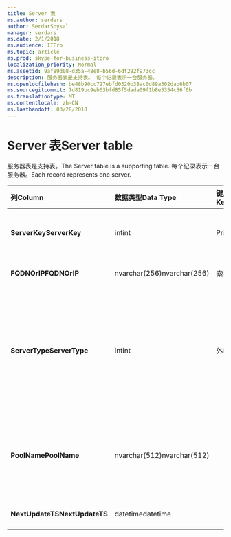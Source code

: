 ```yaml
---
title: Server 表
ms.author: serdars
author: SerdarSoysal
manager: serdars
ms.date: 2/1/2018
ms.audience: ITPro
ms.topic: article
ms.prod: skype-for-business-itpro
localization_priority: Normal
ms.assetid: 9af89d08-d35a-48e8-b56d-6df292f973cc
description: 服务器表是支持表。 每个记录表示一台服务器。
ms.openlocfilehash: be48b90cc727ebfd0320b38ac0d89a302dab6b07
ms.sourcegitcommit: 7d819bc9eb63bfd85f5dada09f1b8e5354c56f6b
ms.translationtype: MT
ms.contentlocale: zh-CN
ms.lasthandoff: 03/28/2018
---
```

# <a name="server-table"></a><span data-ttu-id="8941c-104">Server 表</span><span class="sxs-lookup"><span data-stu-id="8941c-104">Server table</span></span>
 
<span data-ttu-id="8941c-105">服务器表是支持表。</span><span class="sxs-lookup"><span data-stu-id="8941c-105">The Server table is a supporting table.</span></span> <span data-ttu-id="8941c-106">每个记录表示一台服务器。</span><span class="sxs-lookup"><span data-stu-id="8941c-106">Each record represents one server.</span></span> 
  
|<span data-ttu-id="8941c-107">**列**</span><span class="sxs-lookup"><span data-stu-id="8941c-107">**Column**</span></span>|<span data-ttu-id="8941c-108">**数据类型**</span><span class="sxs-lookup"><span data-stu-id="8941c-108">**Data Type**</span></span>|<span data-ttu-id="8941c-109">**键/索引**</span><span class="sxs-lookup"><span data-stu-id="8941c-109">**Key/Index**</span></span>|<span data-ttu-id="8941c-110">**详细信息**</span><span class="sxs-lookup"><span data-stu-id="8941c-110">**Details**</span></span>|
|:-----|:-----|:-----|:-----|
|<span data-ttu-id="8941c-111">**ServerKey**</span><span class="sxs-lookup"><span data-stu-id="8941c-111">**ServerKey**</span></span> <br/> |<span data-ttu-id="8941c-112">int</span><span class="sxs-lookup"><span data-stu-id="8941c-112">int</span></span>  <br/> |<span data-ttu-id="8941c-113">Primary</span><span class="sxs-lookup"><span data-stu-id="8941c-113">Primary</span></span>  <br/> |<span data-ttu-id="8941c-114">用于标识服务器的唯一编号。</span><span class="sxs-lookup"><span data-stu-id="8941c-114">Unique number identifying the server.</span></span>  <br/> |
|<span data-ttu-id="8941c-115">**FQDNOrIP**</span><span class="sxs-lookup"><span data-stu-id="8941c-115">**FQDNOrIP**</span></span> <br/> |<span data-ttu-id="8941c-116">nvarchar(256)</span><span class="sxs-lookup"><span data-stu-id="8941c-116">nvarchar(256)</span></span>  <br/> |<span data-ttu-id="8941c-117">索引</span><span class="sxs-lookup"><span data-stu-id="8941c-117">index</span></span>  <br/> |<span data-ttu-id="8941c-118">MAC 地址字符串。</span><span class="sxs-lookup"><span data-stu-id="8941c-118">MAC address string.</span></span>  <br/> |
|<span data-ttu-id="8941c-119">**ServerType**</span><span class="sxs-lookup"><span data-stu-id="8941c-119">**ServerType**</span></span> <br/> |<span data-ttu-id="8941c-120">int</span><span class="sxs-lookup"><span data-stu-id="8941c-120">int</span></span>  <br/> |<span data-ttu-id="8941c-121">外</span><span class="sxs-lookup"><span data-stu-id="8941c-121">Foreign</span></span>  <br/> |<span data-ttu-id="8941c-122">1： 中介服务器</span><span class="sxs-lookup"><span data-stu-id="8941c-122">1: Mediation Server</span></span>  <br/> <span data-ttu-id="8941c-123">2: A / V 会议 Server16394: A / V 边缘 service32769： 网关</span><span class="sxs-lookup"><span data-stu-id="8941c-123">2: A/V Conferencing Server16394: A/V Edge service32769: Gateway</span></span>  <br/> |
|<span data-ttu-id="8941c-124">**PoolName**</span><span class="sxs-lookup"><span data-stu-id="8941c-124">**PoolName**</span></span> <br/> |<span data-ttu-id="8941c-125">nvarchar(512)</span><span class="sxs-lookup"><span data-stu-id="8941c-125">nvarchar(512)</span></span>  <br/> ||<span data-ttu-id="8941c-126">服务器所属的池。</span><span class="sxs-lookup"><span data-stu-id="8941c-126">Pool the server belongs to.</span></span> <span data-ttu-id="8941c-127">仅适用于 A / V 会议服务器。</span><span class="sxs-lookup"><span data-stu-id="8941c-127">Only applicable for the A/V Conferencing Server.</span></span>  <br/> |
|<span data-ttu-id="8941c-128">**NextUpdateTS**</span><span class="sxs-lookup"><span data-stu-id="8941c-128">**NextUpdateTS**</span></span> <br/> |<span data-ttu-id="8941c-129">datetime</span><span class="sxs-lookup"><span data-stu-id="8941c-129">datetime</span></span>  <br/> ||<span data-ttu-id="8941c-130">仅供内部使用。</span><span class="sxs-lookup"><span data-stu-id="8941c-130">For internal use only.</span></span>  <br/> |
   


